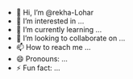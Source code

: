 - 👋 Hi, I’m @rekha-Lohar
- 👀 I’m interested in ...
- 🌱 I’m currently learning ...
- 💞️ I’m looking to collaborate on ...
- 📫 How to reach me ...
- 😄 Pronouns: ...
- ⚡ Fun fact: ...

<!---
rekha-Lohar/rekha-Lohar is a ✨ special ✨ repository because its `README.md` (this file) appears on your GitHub profile.
You can click the Preview link to take a look at your changes.
--->

